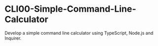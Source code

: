 # CLI00-Simple-Command-Line-Calculator
Develop a simple command line calculator using TypeScript, Node.js and Inquirer.
